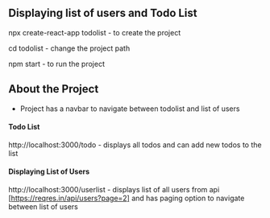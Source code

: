 ## Displaying list of users and Todo List

npx create-react-app todolist - to create the project

cd todolist - change the project path

npm start - to run the project

## About the Project 

- Project has a navbar to navigate between todolist and list of users

#### Todo List

http://localhost:3000/todo - displays all todos and can add new todos to the list

#### Displaying List of Users

http://localhost:3000/userlist - displays list of all users from api [https://reqres.in/api/users?page=2] and has paging option to navigate between list of users


